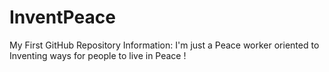 # InventPeace
My First GitHub Repository
Information:   I'm just a Peace worker oriented to Inventing ways for people to live in Peace ! 
